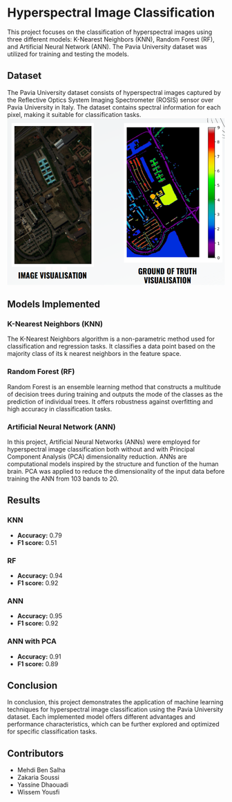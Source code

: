 # Hyperspectral Image Classification

This project focuses on the classification of hyperspectral images using three different models: K-Nearest Neighbors (KNN), Random Forest (RF), and Artificial Neural Network (ANN). The Pavia University dataset was utilized for training and testing the models.

## Dataset
The Pavia University dataset consists of hyperspectral images captured by the Reflective Optics System Imaging Spectrometer (ROSIS) sensor over Pavia University in Italy. The dataset contains spectral information for each pixel, making it suitable for classification tasks.
![Pavia Image](./pavia.png)


## Models Implemented

### K-Nearest Neighbors (KNN)
The K-Nearest Neighbors algorithm is a non-parametric method used for classification and regression tasks. It classifies a data point based on the majority class of its k nearest neighbors in the feature space.

### Random Forest (RF)
Random Forest is an ensemble learning method that constructs a multitude of decision trees during training and outputs the mode of the classes as the prediction of individual trees. It offers robustness against overfitting and high accuracy in classification tasks.

### Artificial Neural Network (ANN)
In this project, Artificial Neural Networks (ANNs) were employed for hyperspectral image classification both without and with Principal Component Analysis (PCA) dimensionality reduction. ANNs are computational models inspired by the structure and function of the human brain. PCA was applied to reduce the dimensionality of the input data before training the ANN from 103 bands to 20.

## Results

### KNN
- **Accuracy:** 0.79
- **F1 score:** 0.51

### RF
- **Accuracy:** 0.94
- **F1 score:** 0.92

### ANN
- **Accuracy:** 0.95
- **F1 score:** 0.92

### ANN with PCA
- **Accuracy:** 0.91
- **F1 score:** 0.89

## Conclusion
In conclusion, this project demonstrates the application of machine learning techniques for hyperspectral image classification using the Pavia University dataset. Each implemented model offers different advantages and performance characteristics, which can be further explored and optimized for specific classification tasks.

## Contributors
- Mehdi Ben Salha
- Zakaria Soussi
- Yassine Dhaouadi
- Wissem Yousfi



